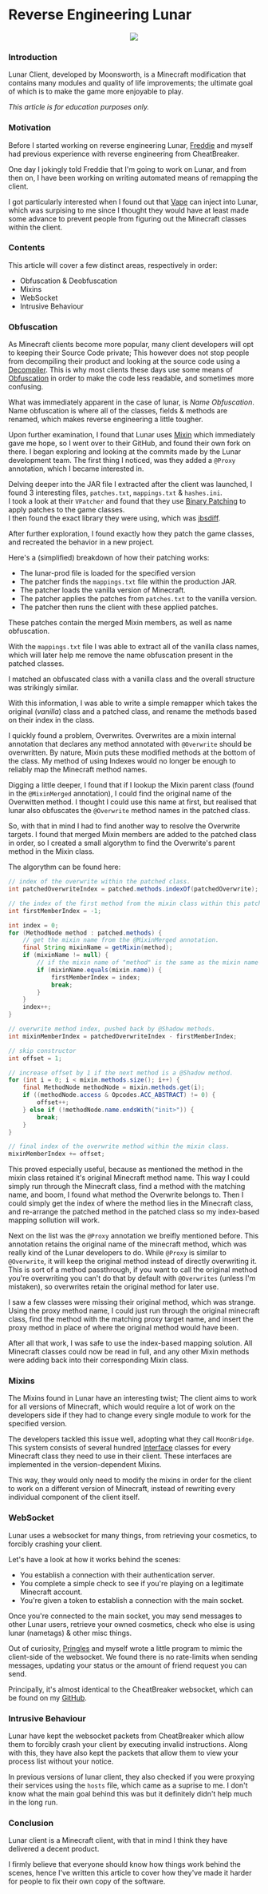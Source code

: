 # Reverse Engineering Lunar

<p align="center">
  <img src="https://c.tenor.com/ZmEmeZQ4I1IAAAAd/lmao-lunar-client.gif">
</p>

### Introduction
Lunar Client, developed by Moonsworth, is a Minecraft modification that contains many modules and quality of life improvements; the ultimate goal of which is to make the game more enjoyable to play.

*This article is for education purposes only.*

### Motivation
Before I started working on reverse engineering Lunar, [Freddie](https://github.com/FreddieJLH) and myself had previous experience with reverse engineering from CheatBreaker.

One day I jokingly told Freddie that I'm going to work on Lunar, and from then on, I have been working on writing automated means of remapping the client.

I got particularly interested when I found out that [Vape](https://vape.gg/) can inject into Lunar, which was surpising to me since I thought they would have at least made some advance to prevent people from figuring out the Minecraft classes within the client.

### Contents
This article will cover a few distinct areas, respectively in order:
- Obfuscation & Deobfuscation
- Mixins
- WebSocket
- Intrusive Behaviour 

### Obfuscation
As Minecraft clients become more popular, many client developers will opt to keeping their Source Code private; This however does not stop people from decompiling their product and looking at the source code using a [Decompiler](https://en.wikipedia.org/wiki/Decompiler). This is why most clients these days use some means of [Obfuscation](https://en.wikipedia.org/wiki/Obfuscation) in order to make the code less readable, and sometimes more confusing.

What was immediately apparent in the case of lunar, is *Name Obfuscation*. Name obfuscation is where all of the classes, fields & methods are renamed, which makes reverse engineering a little tougher.

Upon further examination, I found that Lunar uses [Mixin](https://github.com/SpongePowered/Mixin) which immediately gave me hope, so I went over to their GitHub, and found their own fork on there. I began exploring and looking at the commits made by the Lunar development team.
The first thing I noticed, was they added a `@Proxy` annotation, which I became interested in.

Delving deeper into the JAR file I extracted after the client was launched, I found 3 interesting files, `patches.txt`, `mappings.txt` & `hashes.ini`.<br />
I took a look at their `VPatcher` and found that they use [Binary Patching](https://www.daemonology.net/bsdiff/) to apply patches to the game classes.<br />
I then found the exact library they were using, which was [jbsdiff](https://github.com/malensek/jbsdiff).

After further exploration, I found exactly how they patch the game classes, and recreated the behavior in a new project.

Here's a (simplified) breakdown of how their patching works:
- The lunar-prod file is loaded for the specified version
- The patcher finds the `mappings.txt` file within the production JAR.
- The patcher loads the vanilla version of Minecraft.
- The patcher applies the patches from `patches.txt` to the vanilla version.
- The patcher then runs the client with these applied patches.

These patches contain the merged Mixin members, as well as name obfuscation.

With the `mappings.txt` file I was able to extract all of the vanilla class names, which will later help me remove the name obfuscation present in the patched classes.

I matched an obfuscated class with a vanilla class and the overall structure was strikingly similar.

With this information, I was able to write a simple remapper which takes the original (*vanilla*) class and a patched class, and rename the methods based on their index in the class.

I quickly found a problem, Overwrites.
Overwrites are a mixin internal annotation that declares any method annotated with `@Overwrite` should be overwritten. By nature, Mixin puts these modified methods at the bottom of the class. My method of using Indexes would no longer be enough to reliably map the Minecraft method names.

Digging a little deeper, I found that if I lookup the Mixin parent class (found in the `@MixinMerged` annotation), I could find the original name of the Overwitten method. I thought I could use this name at first, but realised that lunar also obfuscates the `@Overwrite` method names in the patched class.

So, with that in mind I had to find another way to resolve the Overwrite targets. I found that merged Mixin members are added to the patched class in order, so I created a small algorythm to find the Overwrite's parent method in the Mixin class.

The algorythm can be found here:

```java
// index of the overwrite within the patched class.
int patchedOverwriteIndex = patched.methods.indexOf(patchedOverwrite);

// the index of the first method from the mixin class within this patched class.
int firstMemberIndex = -1;

int index = 0;
for (MethodNode method : patched.methods) {
    // get the mixin name from the @MixinMerged annotation.
    final String mixinName = getMixin(method);
    if (mixinName != null) {
        // if the mixin name of "method" is the same as the mixin name of the overwrite method.
        if (mixinName.equals(mixin.name)) {
            firstMemberIndex = index;
            break;
        }
    }
    index++;
}

// overwrite method index, pushed back by @Shadow methods.
int mixinMemberIndex = patchedOverwriteIndex - firstMemberIndex;

// skip constructor
int offset = 1;

// increase offset by 1 if the next method is a @Shadow method.
for (int i = 0; i < mixin.methods.size(); i++) {
    final MethodNode methodNode = mixin.methods.get(i);
    if ((methodNode.access & Opcodes.ACC_ABSTRACT) != 0) {
        offset++;
    } else if (!methodNode.name.endsWith("init>")) {
        break;
    }
}

// final index of the overwrite method within the mixin class.
mixinMemberIndex += offset;
```

This proved especially useful, because as mentioned the method in the mixin class retained it's original Minecraft method name. This way I could simply run through the Minecraft class, find a method with the matching name, and boom, I found what method the Overwrite belongs to. Then I could simply get the index of where the method lies in the Minecraft class, and re-arrange the patched method in the patched class so my index-based mapping sollution will work.

Next on the list was the `@Proxy` annotation we breifly mentioned before.
This annotation retains the original name of the minecraft method, which was really kind of the Lunar developers to do. While `@Proxy` is similar to `@Overwrite`, it will keep the original method instead of directly overwriting it. This is sort of a method passthrough, if you want to call the original method you're overwriting you can't do that by default with `@Overwrites` (unless I'm mistaken), so overwrites retain the original method for later use.

I saw a few classes were missing their original method, which was strange. Using the proxy method name, I could just run through the original minecraft class, find the method with the matching proxy target name, and insert the proxy method in place of where the original method would have been.

After all that work, I was safe to use the index-based mapping solution.
All Minecraft classes could now be read in full, and any other Mixin methods were adding back into their corresponding Mixin class.

### Mixins

The Mixins found in Lunar have an interesting twist; The client aims to work for all versions of Minecraft, which would require a lot of work on the developers side if they had to change every single module to work for the specified version.

The developers tackled this issue well, adopting what they call `MoonBridge`. 
This system consists of several hundred [Interface](https://docs.oracle.com/javase/tutorial/java/concepts/interface.html) classes for every Minecraft class they need to use in their client. These interfaces are implemented in the version-dependent Mixins.

This way, they would only need to modify the mixins in order for the client to work on a different version of Minecraft, instead of rewriting every individual component of the client itself.

### WebSocket

Lunar uses a websocket for many things, from retrieving your cosmetics, to forcibly crashing your client.

Let's have a look at how it works behind the scenes:
- You establish a connection with their authentication server.
- You complete a simple check to see if you're playing on a legitimate Minecraft account.
- You're given a token to establish a connection with the main socket.

Once you're connected to the main socket, you may send messages to other Lunar users, retrieve your owned cosmetics, check who else is using lunar (nametags) & other misc things.

Out of curiosity, [Pringles](https://github.com/PringlePot) and myself wrote a little program to mimic the client-side of the websocket. We found there is no rate-limits when sending messages, updating your status or the amount of friend request you can send.

Principally, it's almost identical to the CheatBreaker websocket, which can be found on my [GitHub](https://github.com/Decencies/CheatBreaker/tree/master/CheatBreaker/src/main/java/com/cheatbreaker/client/websocket).

### Intrusive Behaviour

Lunar have kept the websocket packets from CheatBreaker which allow them to forcibly crash your client by executing invalid instructions. Along with this, they have also kept the packets that allow them to view your process list without your notice.

In previous versions of lunar client, they also checked if you were proxying their services using the `hosts` file, which came as a suprise to me. I don't know what the main goal behind this was but it definitely didn't help much in the long run.


### Conclusion

Lunar client is a Minecraft client, with that in mind I think they have delivered a decent product.

I firmly believe that everyone should know how things work behind the scenes, hence I've written this article to cover how they've made it harder for people to fix their own copy of the software.
